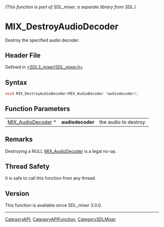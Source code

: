 ###### (This function is part of SDL_mixer, a separate library from SDL.)
# MIX_DestroyAudioDecoder

Destroy the specified audio decoder.

## Header File

Defined in [<SDL3_mixer/SDL_mixer.h>](https://github.com/libsdl-org/SDL_mixer/blob/main/include/SDL3_mixer/SDL_mixer.h)

## Syntax

```c
void MIX_DestroyAudioDecoder(MIX_AudioDecoder *audiodecoder);
```

## Function Parameters

|                                        |                  |                       |
| -------------------------------------- | ---------------- | --------------------- |
| [MIX_AudioDecoder](MIX_AudioDecoder) * | **audiodecoder** | the audio to destroy. |

## Remarks

Destroying a NULL [MIX_AudioDecoder](MIX_AudioDecoder) is a legal no-op.

## Thread Safety

It is safe to call this function from any thread.

## Version

This function is available since SDL_mixer 3.0.0.

----
[CategoryAPI](CategoryAPI), [CategoryAPIFunction](CategoryAPIFunction), [CategorySDLMixer](CategorySDLMixer)

